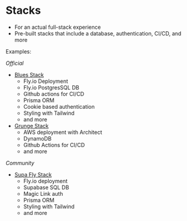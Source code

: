 # Stacks

- For an actual full-stack experience
- Pre-built stacks that include a database, authentication, CI/CD, and more

Examples:

_Official_

- [Blues Stack](https://github.com/remix-run/blues-stack)
  - Fly.io Deployment
  - Fly.io PostgresSQL DB
  - Github actions for CI/CD
  - Prisma ORM
  - Cookie based authentication
  - Styling with Tailwind
  - and more
- [Grunge Stack](https://github.com/remix-run/grunge-stack)
  - AWS deployment with Architect
  - DynamoDB
  - Github Actions for CI/CD
  - and more

_Community_

- [Supa Fly Stack](https://github.com/rphlmr/supa-fly-stack)
  - Fly.io deployment
  - Supabase SQL DB
  - Magic Link auth
  - Prisma ORM
  - Styling with Tailwind
  - and more
